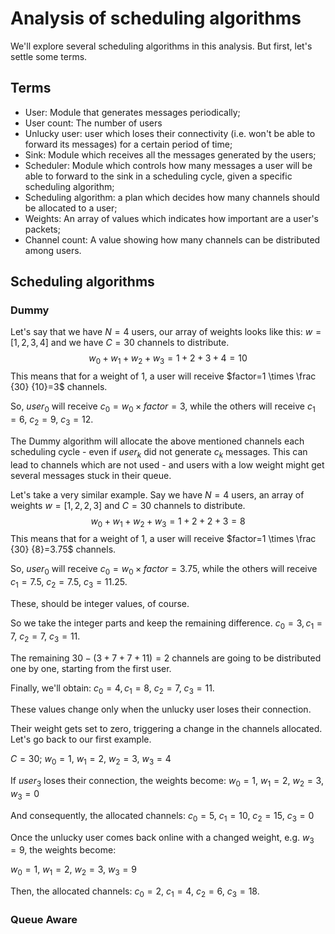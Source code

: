 # Analysis of scheduling algorithms

We'll explore several scheduling algorithms in this analysis. But first, let's settle some terms.

## Terms

- User: Module that generates messages periodically;
- User count: The number of users
- Unlucky user: user which loses their connectivity (i.e. won't be able to forward its messages) for a certain period of time;
- Sink: Module which receives all the messages generated by the users;
- Scheduler: Module which controls how many messages a user will be able to forward to the sink in a scheduling cycle, given a specific scheduling algorithm;
- Scheduling algorithm: a plan which decides how many channels should be allocated to a user;
- Weights: An array of values which indicates how important are a user's packets;
- Channel count: A value showing how many channels can be distributed among users.

## Scheduling algorithms

### Dummy

Let's say that we have $N = 4$ users, our array of weights looks like this: $w = [1, 2, 3, 4]$ and we have $C = 30$ channels to distribute.
$$
w_0+w_1+w_2+w_3=1+2+3+4=10
$$
This means that for a weight of $1$, a user will receive $factor=1 \times \frac {30} {10}=3$ channels.

So, $user_0$ will receive $c_0 = w_0 \times factor = 3$, while the others will receive $c_1 = 6$, $c_2 = 9$, $c_3 = 12$.

The Dummy algorithm will allocate the above mentioned channels each scheduling cycle - even if $user_k$ did not generate $c_k$ messages. This can lead to channels which are not used - and users with a low weight might get several messages stuck in their queue.

Let's take a very similar example.
Say we have $N = 4$ users, an array of weights $w = [1, 2, 2, 3]$ and $C = 30$ channels to distribute.
$$
w_0+w_1+w_2+w_3=1+2+2+3=8
$$
This means that for a weight of $1$, a user will receive $factor=1 \times \frac {30} {8}=3.75$ channels.

So, $user_0$ will receive $c_0 = w_0 \times factor = 3.75$, while the others will receive $c_1 = 7.5$, $c_2 = 7.5$, $c_3 = 11.25$.

These, should be integer values, of course.

So we take the integer parts and keep the remaining difference.
$c_0 = 3, c_1 = 7$, $c_2 = 7$, $c_3 = 11$.

The remaining $30 - (3+7+7+11)=2$ channels are going to be distributed one by one, starting from the first user.

Finally, we'll obtain: $c_0 = 4, c_1 = 8$, $c_2 = 7$, $c_3 = 11$.

These values change only when the unlucky user loses their connection.

Their weight gets set to zero, triggering a change in the channels allocated. Let's go back to our first example.

$C=30$; $w_0 = 1$, $w_1 = 2$, $w_2 = 3$, $w_3 = 4$

If $user_3$ loses their connection, the weights become: $w_0 = 1$, $w_1 = 2$, $w_2 = 3$, $w_3 = 0$

And consequently, the allocated channels: $c_0 = 5$, $c_1 = 10$, $c_2 = 15$, $c_3 = 0$

Once the unlucky user comes back online with a changed weight, e.g. $w_3 = 9$, the weights become:

$w_0 = 1$, $w_1 = 2$, $w_2 = 3$, $w_3 = 9$

Then, the allocated channels: $c_0 = 2$, $c_1 = 4$, $c_2 = 6$, $c_3 = 18$.

### Queue Aware
